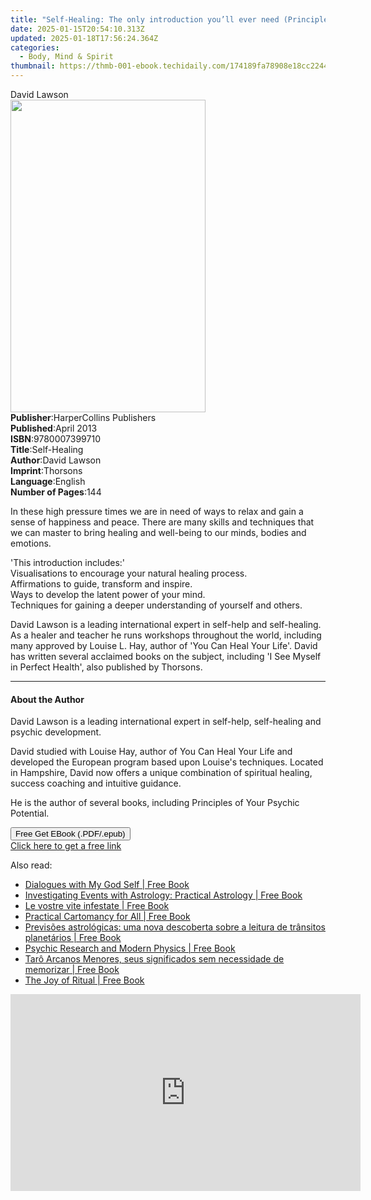 ```yaml
---
title: "Self-Healing: The only introduction you’ll ever need (Principles of) | Free Book"
date: 2025-01-15T20:54:10.313Z
updated: 2025-01-18T17:56:24.364Z
categories:
  - Body, Mind & Spirit
thumbnail: https://thmb-001-ebook.techidaily.com/174189fa78908e18cc2244c2352b3c93e01885e1b900c1aa6849d1264c8c92e0.jpg
---
```

<main id="book-container">
  <div class="flex flex-col">
    <div class="book-brief flex-1 py-6 px-4 sm:p-6 md:py-10 md:px-8">
      <!-- brief-->
      <div class="book-brief-main">David Lawson</div>
    </div>
    <div
      class="book-meta-info flex-1 grid gap-4 col-start-1 col-end-3 row-start-1 sm:mb-6 sm:grid-cols-4 lg:gap-6 lg:col-start-2 lg:row-end-6 lg:row-span-6 lg:mb-0"
    >
      <div
        class="book-meta-info-left place-content-center mt-4 p-4 text-sm leading-6 col-start-2 col-span-2 dark:text-slate-400"
      >
        <img
          class="w-full h-500 object-cover rounded-lg sm:h-255 sm:col-span-2 lg:col-span-full"
          src="https://img-001-ebook.techidaily.com/2b357f6c30dbc7bdf913f7d5801bc99c83f9fe73a478265a500bcd1187ffa59a.jpg"
          alt=""
          width="312"
          height="500"
        />
      </div>
      <div
        class="book-meta-info-right mt-2 col-start-1 row-start-2 col-span-3 self-center"
      >
        <!-- meta data  -->
        <div class="flex flex-col px-4 md:px-8">
          <div class="flex-1">
            <strong>Publisher</strong>:<span class="px-2"
              >HarperCollins Publishers</span
            >
          </div>
          <div class="flex-1">
            <strong>Published</strong>:<span class="px-2">April 2013</span>
          </div>
          <div class="flex-1">
            <strong>ISBN</strong>:<span class="px-2">9780007399710</span>
          </div>
          <div class="flex-1">
            <strong>Title</strong>:<span class="px-2">Self-Healing</span>
          </div>
          <div class="flex-1">
            <strong>Author</strong>:<span class="px-2">David Lawson</span>
          </div>
          <div class="flex-1">
            <strong>Imprint</strong>:<span class="px-2">Thorsons</span>
          </div>
          <div class="flex-1">
            <strong>Language</strong>:<span class="px-2">English</span>
          </div>
          <div class="flex-1">
            <strong>Number of Pages</strong>:<span class="px-2">144</span>
          </div>
        </div>
      </div>
    </div>
    <div class="book-description flex-1 py-6 px-4 sm:p-6 md:py-10 md:px-8">
      <div class="book-description-main">
        <div accordion-content="" id="description">
          <p>
            In these high pressure times we are in need of ways to relax and
            gain a sense of happiness and peace. There are many skills and
            techniques that we can master to bring healing and well-being to our
            minds, bodies and emotions.
          </p>
          <p>
            'This introduction includes:'<br />Visualisations to encourage your
            natural healing process.<br />Affirmations to guide, transform and
            inspire.<br />Ways to develop the latent power of your mind.<br />Techniques
            for gaining a deeper understanding of yourself and others.
          </p>
          <p>
            David Lawson is a leading international expert in self-help and
            self-healing. As a healer and teacher he runs workshops throughout
            the world, including many approved by Louise L. Hay, author of 'You
            Can Heal Your Life'. David has written several acclaimed books on
            the subject, including 'I See Myself in Perfect Health', also
            published by Thorsons.
          </p>
        </div>
      </div>
    </div>
    <div class="book-excerpts flex-1 py-6 px-4 sm:p-6 md:py-10 md:px-8">
      <!-- excerpts-->
      <div class="book-excerpts-main">
        <hr />
        <h4 class="placeholder placeholder-heading">
          <span>About the Author</span>
        </h4>
        <p></p>
        <p>
          David Lawson is a leading international expert in self-help,
          self-healing and psychic development.
        </p>
        <p>
          David studied with Louise Hay, author of You Can Heal Your Life and
          developed the European program based upon Louise's techniques. Located
          in Hampshire, David now offers a unique combination of spiritual
          healing, success coaching and intuitive guidance.
        </p>
        <p>
          He is the author of several books, including Principles of Your
          Psychic Potential.
        </p>
        <p></p>
      </div>
    </div>
    <div
      class="book-about-author flex-1 py-6 px-4 sm:p-6 md:py-10 md:px-8"
    ></div>
    <div class="book-free-get flex-1 py-6 px-4 sm:p-6 md:py-10 md:px-8">
      <button
        id="btn-free-get"
        class="bg-blue-500 hover:bg-blue-700 text-white font-bold py-2 px-4 rounded"
      >
        Free Get EBook (.PDF/.epub)
      </button>
      <div id="countdown-display" class="px-2 text-lg mt-2"></div>
      <a
        id="free-link"
        class="hidden bg-blue-500 hover:bg-blue-700 text-white font-bold py-2 px-4 rounded"
        href="https://www.ebooks.com/en-us/book/2210336/self-healing-the-only-introduction-you-ll-ever-need-principles-of/david-lawson/"
        target="_blank"
        >Click here to get a free link</a
      >
    </div>
    <script>
      let countdownTime = 0;
      let countdownInterval = null;
      document
        .getElementById('btn-free-get')
        .addEventListener('click', startCountdown);
      function startCountdown() {
        countdownTime = new Date().getTime() + 60000 * 3;
        countdownInterval = setInterval(updateCountdown, 1000);
        document.getElementById('btn-free-get').disabled = true;
        document
          .getElementById('btn-free-get')
          .classList.add('bg-gray-500', 'cursor-not-allowed');
      }
      function updateCountdown() {
        let currentTime = new Date().getTime();
        let timeLeft = countdownTime - currentTime;
        let secondsLeft = Math.floor(timeLeft / 1000);
        document.getElementById('countdown-display').innerHTML =
          `Remaining time: ${secondsLeft} seconds.`;
        if (secondsLeft <= 0) {
          clearInterval(countdownInterval);
          document.getElementById('btn-free-get').classList.add('hidden');
          document.getElementById('free-link').classList.remove('hidden');
          document.getElementById('countdown-display').innerHTML = '';
        }
      }
    </script>
  </div>
</main>

<ins class="adsbygoogle"
      style="display:block"
      data-ad-client="ca-pub-7571918770474297"
      data-ad-slot="8358498916"
      data-ad-format="auto"
      data-full-width-responsive="true"></ins>
    

<span class="atpl-alsoreadstyle">Also read:</span>
<div><ul>
<li><a href="https://novels-ebooks.techidaily.com/95813395-9781616409050-dialogues-with-my-god-self/"><u>Dialogues with My God Self | Free Book</u></a></li>
<li><a href="https://novels-ebooks.techidaily.com/95813520-9781507149577-investigating-events-with-astrology-practical-astrology/"><u>Investigating Events with Astrology: Practical Astrology | Free Book</u></a></li>
<li><a href="https://novels-ebooks.techidaily.com/95814285-9781507168042-le-vostre-vite-infestate/"><u>Le vostre vite infestate | Free Book</u></a></li>
<li><a href="https://novels-ebooks.techidaily.com/95815738-9781507150887-practical-cartomancy-for-all/"><u>Practical Cartomancy for All | Free Book</u></a></li>
<li><a href="https://novels-ebooks.techidaily.com/95814523-9781507148631-previsoes-astrologicas-uma-nova-descoberta-sobre-a-leitura-de-transitos-planetarios/"><u>Previsões astrológicas: uma nova descoberta sobre a leitura de trânsitos planetários | Free Book</u></a></li>
<li><a href="https://novels-ebooks.techidaily.com/95812999-9781944529284-psychic-research-and-modern-physics/"><u>Psychic Research and Modern Physics | Free Book</u></a></li>
<li><a href="https://novels-ebooks.techidaily.com/95815132-9781507152249-taro-arcanos-menores-seus-significados-sem-necessidade-de-memorizar/"><u>Tarô Arcanos Menores, seus significados sem necessidade de memorizar | Free Book</u></a></li>
<li><a href="https://novels-ebooks.techidaily.com/95815654-9781616405953-the-joy-of-ritual/"><u>The Joy of Ritual | Free Book</u></a></li>
</ul></div>

<!-- affiliate ads begin -->
<iframe width="560" height="315" src="https://www.youtube.com/embed/15TKQ-BOENI?si=Ri4B2AuxAdi0Bglz" title="YouTube video player" frameborder="0" allow="accelerometer; autoplay; clipboard-write; encrypted-media; gyroscope; picture-in-picture; web-share" referrerpolicy="strict-origin-when-cross-origin" allowfullscreen></iframe>
<!-- affiliate ads end -->

